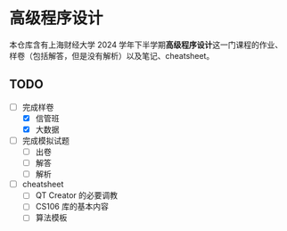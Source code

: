 # 高级程序设计

本仓库含有上海财经大学 2024 学年下半学期**高级程序设计**这一门课程的作业、样卷（包括解答，但是没有解析）以及笔记、cheatsheet。

## TODO

- [ ] 完成样卷
  - [x] 信管班
  - [x] 大数据
- [ ] 完成模拟试题
  - [ ] 出卷
  - [ ] 解答
  - [ ] 解析
- [ ] cheatsheet
  - [ ] QT Creator 的必要调教
  - [ ] CS106 库的基本内容
  - [ ] 算法模板
